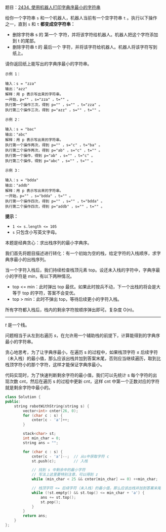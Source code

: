 题目：[2434. 使用机器人打印字典序最小的字符串](https://leetcode.cn/problems/using-a-robot-to-print-the-lexicographically-smallest-string/description/)

给你一个字符串 `s` 和一个机器人，机器人当前有一个空字符串 `t` 。执行以下操作之一，直到 `s` 和 `t` **都变成空字符串：**

- 删除字符串 s 的 第一个 字符，并将该字符给机器人。机器人把这个字符添加到 t 的尾部。
- 删除字符串 t 的 最后一个 字符，并将该字符给机器人。机器人将该字符写到纸上。

请你返回纸上能写出的字典序最小的字符串。

```
示例 1：

输入：s = "zza"
输出："azz"
解释：用 p 表示写出来的字符串。
一开始，p="" ，s="zza" ，t="" 。
执行第一个操作三次，得到 p="" ，s="" ，t="zza" 。
执行第二个操作三次，得到 p="azz" ，s="" ，t="" 。

示例 2：

输入：s = "bac"
输出："abc"
解释：用 p 表示写出来的字符串。
执行第一个操作两次，得到 p="" ，s="c" ，t="ba" 。
执行第二个操作两次，得到 p="ab" ，s="c" ，t="" 。
执行第一个操作，得到 p="ab" ，s="" ，t="c" 。
执行第二个操作，得到 p="abc" ，s="" ，t="" 。

示例 3：

输入：s = "bdda"
输出："addb"
解释：用 p 表示写出来的字符串。
一开始，p="" ，s="bdda" ，t="" 。
执行第一个操作四次，得到 p="" ，s="" ，t="bdda" 。
执行第二个操作四次，得到 p="addb" ，s="" ，t="" 。
```

**提示：**

- `1 <= s.length <= 105`
- `s` 只包含小写英文字母。



本题是经典贪心：求出栈序列的最小字典序。

我们首先将题目描述进行转化：有一个初始为空的栈，给定字符的入栈顺序，求字典序最小的出栈序列。

当一个字符入栈后，我们持续检查栈顶元素 top。设还未入栈的字符中，字典序最小的字符是 min，有以下两种情况。

- top <= min：此时弹出 top 最优。如果此时按兵不动，下一个出栈的将会是大等于 top 的字符，答案不会变优。
- top > min：此时不弹出 top，等待后续更小的字符入栈。

所有字符都入栈后，栈内的剩余字符按顺序弹出即可。复杂度 O(n)。

---

*t* 是一个栈。

问题相当于从左到右遍历 *s*，在允许用一个辅助栈的前提下，计算能得到的字典序最小的字符串。

贪心地思考，为了让字典序最小，在遍历 s 的过程中，如果栈顶字符 ≤ 后续字符（未入栈）的最小值，那么应该出栈并加到答案末尾，否则应当继续遍历，取到比栈顶字符小的那个字符，这样才能保证字典序最小。

代码实现时，为了快速判断剩余字符的最小值，我们可以先统计 s 每个字符的出现次数 cnt，然后在遍历 s 的过程中更新 cnt，这样 cnt 中第一个正数对应的字符就是剩余字符中最小的。

```cpp
class Solution {
public:
    string robotWithString(string s) {
        vector<int> cnter(26, 0);
        for (char c : s) {
            cnter[c - 'a']++;
        }

        stack<char> st;
        int min_char = 0;
        string ans = "";

        for (char c : s) {
            cnter[c - 'a']--;  // 从s中获取字符 c
            st.push(c);        // 入栈

            // 找到 s 中剩余中的最小字符
            // 写法上这里要特别注意，可以得到 z
            while (min_char < 25 && cnter[min_char] == 0) ++min_char;

            // 栈顶字符 <= 后续字符（未入栈）的最小值，那么应该出栈并加到答案末尾
            while (!st.empty() && st.top() <= min_char + 'a') {
                ans += st.top();
                st.pop();
            }
        }
        return ans;
    }
};

```

